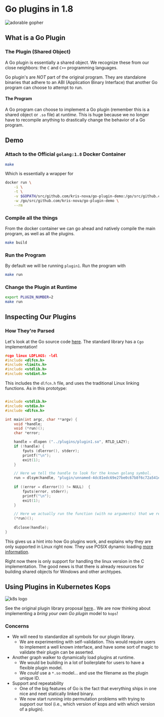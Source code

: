 # Go plugins in 1.8

![adorable gopher](img/gopher-180.png)

## What is a Go Plugin

### The Plugin (Shared Object)

A Go plugin is essentially a shared object. We recognize these from our close neighbors: the `C` and `C++` programming languages.

Go plugin's are *NOT* part of the original program. They are standalone binaries that adhere to an ABI (Application Binary Interface) that another Go program can choose to attempt to run.

#### The Program

A Go program can choose to implement a Go plugin (remember this is a shared object or `.so` file) at *runtime*. This is huge because we no longer have to recompile anything to drastically change the
behavior of a Go program.

## Demo

### Attach to the Official `golang:1.8` Docker Container

```bash
make
```

Which is essentially a wrapper for

```bash
docker run \
    -i \
    -t \
    -v $GOPATH/src/github.com/kris-nova/go-plugin-demo:/go/src/github.com/kris-nova/go-plugin-demo \
    -w /go/src/github.com/kris-nova/go-plugin-demo \
    --rm
```

### Compile all the things

From the docker container we can go ahead and natively compile the main program, as well as all the plugins.

```bash
make build
```

### Run the Program

By default we will be running `plugin1`. Run the program with

```bash
make run
```

### Change the Plugin at Runtime

```bash
export PLUGIN_NUMBER=2
make run
```

## Inspecting Our Plugins

### How They're Parsed

Let's look at the Go source code [here](https://github.com/golang/go/tree/release-branch.go1.8/src/plugin). The standard library has a `Cgo` implementation!

```C
#cgo linux LDFLAGS: -ldl
#include <dlfcn.h>
#include <limits.h>
#include <stdlib.h>
#include <stdint.h>
```

This includes the `dlfcn.h` file, and uses the traditional Linux linking functions. As in this prototype:

```C

#include <stdlib.h>
#include <stdio.h>
#include <dlfcn.h>

int main(int argc, char **argv) {
    void *handle;
    void (*run)();
    char *error;

    handle = dlopen ("../plugins/plugin1.so", RTLD_LAZY);
    if (!handle) {
        fputs (dlerror(), stderr);
        printf("\n");
        exit(1);
    }

    // Here we tell the handle to look for the known golang symbol.
    run = dlsym(handle, "plugin/unnamed-4dc81edc69e27be0c67b8f6c72a541e65358fd88.init");
    
    if ((error = dlerror()) != NULL)  {
        fputs(error, stderr);
        printf("\n");
        exit(1);
    }

    // Here we actually run the function (with no arguments) that we referenced earlier.
    (*run)();
    
    dlclose(handle);
}
```

This gives us a hint into how Go plugins work, and explains why they are only supported in Linux right now. They use POSIX dynamic loading [more information](https://en.wikipedia.org/wiki/Dynamic_loading).

Right now there is only support for handling the linux version in the C implementation. The good news is that there is already resources for building shared objects for Windows and other archtypes.

## Using Plugins in Kubernetes Kops

![k8s logo](img/k8s-180.png)

See the original plugin library proposal [here](https://github.com/kubernetes/kops/issues/958).. We are now thinking about implementing a *bring your own Go plugin* model to `kops`!

### Concerns

- We will need to standardize all symbols for our plugin library.
  - We are experimenting with self-validation. This would require users to implement a well known interface, and have some sort of magic to validate their plugin can be asserted.
- Another graph walker to dynamically load plugins at runtime.
  - We would be building in a lot of boilerplate for users to have a flexible plugin model.
  - We *could* use a `*.so` model... and use the filename as the plugin unique ID.
- Support and repeatability
  - One of the big features of Go is the fact that everything ships in one nice and neet statically linked binary.
  - We now start running into permutation problems with trying to support our tool (i.e., which version of kops and with which version of a plugin).
